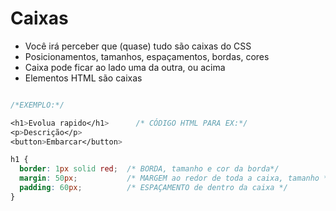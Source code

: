 # Caixas

* Você irá perceber que (quase) tudo são caixas do CSS
* Posicionamentos, tamanhos, espaçamentos, bordas, cores
* Caixa pode ficar ao lado uma da outra, ou acima
* Elementos HTML são caixas

```css

/*EXEMPLO:*/ 

<h1>Evolua rapido</h1>      /* CÓDIGO HTML PARA EX:*/
<p>Descrição</p>
<button>Embarcar</button>

h1 {
  border: 1px solid red;  /* BORDA, tamanho e cor da borda*/
  margin: 50px;           /* MARGEM ao redor de toda a caixa, tamanho */
  padding: 60px;          /* ESPAÇAMENTO de dentro da caixa */
}